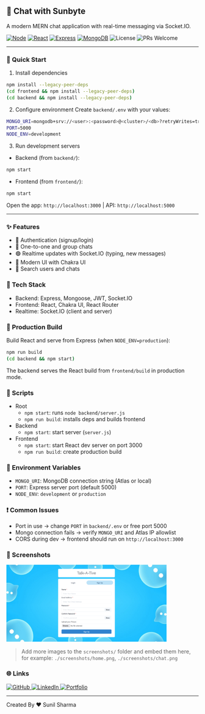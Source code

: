 ## 💬 Chat with Sunbyte

A modern MERN chat application with real-time messaging via Socket.IO.

<p align="left">
  <a href="https://nodejs.org/" target="_blank"><img alt="Node" src="https://img.shields.io/badge/Node.js-18%2B-339933?logo=node.js&logoColor=white"></a>
  <a href="https://react.dev/" target="_blank"><img alt="React" src="https://img.shields.io/badge/React-17-61DAFB?logo=react&logoColor=061C30"></a>
  <a href="https://expressjs.com/" target="_blank"><img alt="Express" src="https://img.shields.io/badge/Express-4-000000?logo=express&logoColor=white"></a>
  <a href="https://www.mongodb.com/" target="_blank"><img alt="MongoDB" src="https://img.shields.io/badge/MongoDB-Atlas-47A248?logo=mongodb&logoColor=white"></a>
  <img alt="License" src="https://img.shields.io/badge/License-MIT-blue">
  <img alt="PRs Welcome" src="https://img.shields.io/badge/PRs-welcome-brightgreen.svg">
</p>

---

### 🚀 Quick Start
1) Install dependencies
```bash
npm install --legacy-peer-deps
(cd frontend && npm install --legacy-peer-deps)
(cd backend && npm install --legacy-peer-deps)
```

2) Configure environment
Create `backend/.env` with your values:
```bash
MONGO_URI=mongodb+srv://<user>:<password>@<cluster>/<db>?retryWrites=true&w=majority&appName=<app>
PORT=5000
NODE_ENV=development
```

3) Run development servers
- Backend (from `backend/`):
```bash
npm start
```
- Frontend (from `frontend/`):
```bash
npm start
```
Open the app: `http://localhost:3000`  |  API: `http://localhost:5000`

---

### ✨ Features
- 🔐 Authentication (signup/login)
- 💬 One-to-one and group chats
- 🟢 Realtime updates with Socket.IO (typing, new messages)
- 🧭 Modern UI with Chakra UI
- 🔎 Search users and chats

### 🧰 Tech Stack
- Backend: Express, Mongoose, JWT, Socket.IO
- Frontend: React, Chakra UI, React Router
- Realtime: Socket.IO (client and server)

### 🧪 Production Build
Build React and serve from Express (when `NODE_ENV=production`):
```bash
npm run build
(cd backend && npm start)
```
The backend serves the React build from `frontend/build` in production mode.

### 🔧 Scripts
- Root
  - `npm start`: runs `node backend/server.js`
  - `npm run build`: installs deps and builds frontend
- Backend
  - `npm start`: start server (`server.js`)
- Frontend
  - `npm start`: start React dev server on port 3000
  - `npm run build`: create production build

### 🔐 Environment Variables
- `MONGO_URI`: MongoDB connection string (Atlas or local)
- `PORT`: Express server port (default 5000)
- `NODE_ENV`: `development` or `production`

### ❗ Common Issues
- Port in use → change `PORT` in `backend/.env` or free port 5000
- Mongo connection fails → verify `MONGO_URI` and Atlas IP allowlist
- CORS during dev → frontend should run on `http://localhost:3000`

### 📸 Screenshots
<p align="left">
  <img src="./screenshots/signup.PNG" alt="Signup" width="420" />
</p>

> Add more images to the `screenshots/` folder and embed them here, for example:
> `./screenshots/home.png`, `./screenshots/chat.png`

### 🌐 Links

<a href="https://github.com/sunbyte16" target="_blank">
  <img alt="GitHub" src="https://img.shields.io/badge/GitHub-sunbyte16-181717?logo=github&logoColor=white">
</a>

<a href="https://www.linkedin.com/in/sunil-kumar-bb88bb31a/" target="_blank">
  <img alt="LinkedIn" src="https://img.shields.io/badge/LinkedIn-Sunil%20Kumar-0A66C2?logo=linkedin&logoColor=white">
</a>

<a href="https://lively-dodol-cc397c.netlify.app" target="_blank">
  <img alt="Portfolio" src="https://img.shields.io/badge/Portfolio-Visit-00C7B7?logo=netlify&logoColor=white">
</a>

---
Created By ❤️ Sunil Sharma
